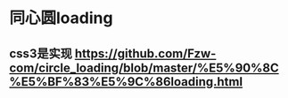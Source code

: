 同心圆loading<br>
============
css3是实现
<a>https://github.com/Fzw-com/circle_loading/blob/master/%E5%90%8C%E5%BF%83%E5%9C%86loading.html</a>
----------
